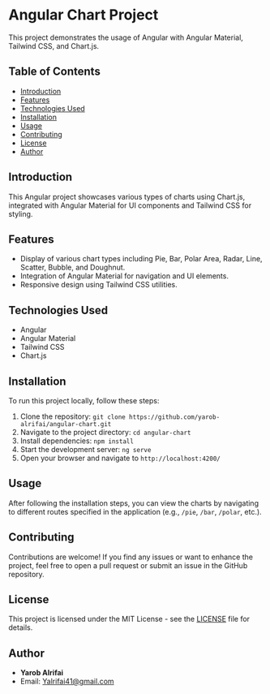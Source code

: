 # Angular Chart Project

This project demonstrates the usage of Angular with Angular Material, Tailwind CSS, and Chart.js.

## Table of Contents

- [Introduction](#introduction)
- [Features](#features)
- [Technologies Used](#technologies-used)
- [Installation](#installation)
- [Usage](#usage)
- [Contributing](#contributing)
- [License](#license)
- [Author](#author)

## Introduction

This Angular project showcases various types of charts using Chart.js, integrated with Angular Material for UI components and Tailwind CSS for styling.

## Features

- Display of various chart types including Pie, Bar, Polar Area, Radar, Line, Scatter, Bubble, and Doughnut.
- Integration of Angular Material for navigation and UI elements.
- Responsive design using Tailwind CSS utilities.

## Technologies Used

- Angular
- Angular Material
- Tailwind CSS
- Chart.js

## Installation

To run this project locally, follow these steps:

1. Clone the repository: `git clone https://github.com/yarob-alrifai/angular-chart.git`
2. Navigate to the project directory: `cd angular-chart`
3. Install dependencies: `npm install`
4. Start the development server: `ng serve`
5. Open your browser and navigate to `http://localhost:4200/`

## Usage

After following the installation steps, you can view the charts by navigating to different routes specified in the application (e.g., `/pie`, `/bar`, `/polar`, etc.).

## Contributing

Contributions are welcome! If you find any issues or want to enhance the project, feel free to open a pull request or submit an issue in the GitHub repository.

## License

This project is licensed under the MIT License - see the [LICENSE](LICENSE) file for details.

## Author

- **Yarob Alrifai**
- Email: Yalrifai41@gmail.com
